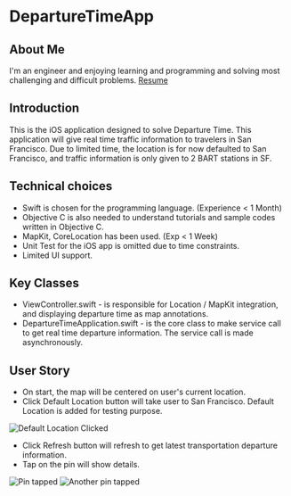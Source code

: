 DepartureTimeApp
================

About Me
--------
I'm an engineer and enjoying learning and programming and solving most challenging and difficult problems. [Resume](https://s3-us-west-1.amazonaws.com/jianxxu/JIAN+XU+Resume+2014.pdf)

Introduction
------------
This is the iOS application designed to solve Departure Time.  This application will give real time traffic information to travelers in San Francisco.  Due to limited time, the location is for now defaulted to San Francisco, and traffic information is only given to 2 BART stations in SF.

Technical choices
-----------------
* Swift is chosen for the programming language.  (Experience < 1 Month)
* Objective C is also needed to understand tutorials and sample codes written in Objective C.
* MapKit, CoreLocation has been used. (Exp < 1 Week)
* Unit Test for the iOS app is omitted due to time constraints.
* Limited UI support.

Key Classes
-----------
* ViewController.swift - is responsible for Location / MapKit integration, and displaying departure time as map annotations.
* DepartureTimeApplication.swift - is the core class to make service call to get real time departure information.  The service call is made asynchronously.

User Story
----------
* On start, the map will be centered on user's current location.
* Click Default Location button will take user to San Francisco.  Default Location is added for testing purpose.

![Default Location Clicked](https://s3-us-west-1.amazonaws.com/jianxxu/IMG_4207.PNG)
* Click Refresh button will refresh to get latest transportation departure information.
* Tap on the pin will show details.

![Pin tapped](https://s3-us-west-1.amazonaws.com/jianxxu/IMG_4208.PNG)
![Another pin tapped](https://s3-us-west-1.amazonaws.com/jianxxu/IMG_4209.PNG)
